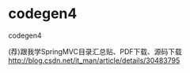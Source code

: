 # codegen4
codegen4



 (荐)跟我学SpringMVC目录汇总贴、PDF下载、源码下载 
 http://blog.csdn.net/it_man/article/details/30483795